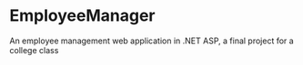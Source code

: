 # EmployeeManager
An employee management web application in .NET ASP, a final project for a college class
